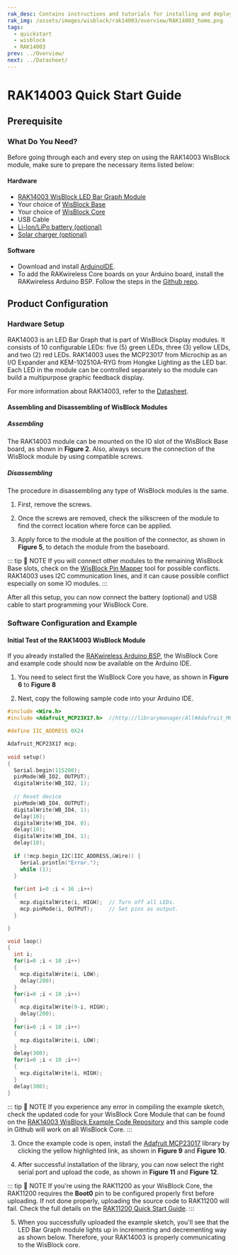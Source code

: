 ```yaml
---
rak_desc: Contains instructions and tutorials for installing and deploying your RAK14003. Instructions are written in a detailed and step-by-step manner for an easier experience in setting up your device. Aside from the hardware configuration, it also contains a software setup that includes detailed example codes that will help you get started.
rak_img: /assets/images/wisblock/rak14003/overview/RAK14003_home.png
tags:
  - quickstart
  - wisblock
  - RAK14003
prev: ../Overview/ 
next: ../Datasheet/ 
---
```


# RAK14003 Quick Start Guide

<!--
## Introduction

This guide introduces the RAK14003 WisBlock LED Bar Graph Module and how to program with it.


-->

## Prerequisite

### What Do You Need?

Before going through each and every step on using the RAK14003 WisBlock module, make sure to prepare the necessary items listed below:

#### Hardware

- [RAK14003 WisBlock LED Bar Graph Module](https://store.rakwireless.com/products/wisblock-led-bar-module-rak14003?_pos=1&_sid=8934b7e3f&_ss=r)
- Your choice of [WisBlock Base](https://store.rakwireless.com/collections/wisblock-base) 
- Your choice of [WisBlock Core](https://store.rakwireless.com/collections/wisblock-core)
- USB Cable
- [Li-Ion/LiPo battery (optional)](https://store.rakwireless.com/collections/wisblock-accessory/products/battery-connector-cable)
- [Solar charger (optional)](https://store.rakwireless.com/collections/wisblock-accessory/products/solar-panel-connector-cable)

#### Software

- Download and install [ArduinoIDE](https://www.arduino.cc/en/Main/Software).
- To add the RAKwireless Core boards on your Arduino board, install the RAKwireless Arduino BSP. Follow the steps in the [Github repo](https://github.com/RAKWireless/RAKwireless-Arduino-BSP-Index).

## Product Configuration

### Hardware Setup

RAK14003 is an LED Bar Graph that is part of WisBlock Display modules. It consists of 10 configurable LEDs: five (5) green LEDs, three (3) yellow LEDs, and two (2) red LEDs. RAK14003 uses the MCP23017 from Microchip as an I/O Expander and KEM-102510A-RYG from Hongke Lighting as the LED bar. Each LED in the module can be controlled separately so the module can build a multipurpose graphic feedback display.

For more information about RAK14003, refer to the [Datasheet](../Datasheet/).

<rk-img
  src="/assets/images/wisblock/rak14003/quickstart/rak14003-assembly.png"
  width="50%"
  caption="RAK14003 connection to WisBlock Base"
/>

#### Assembling and Disassembling of WisBlock Modules

##### Assembling

The RAK14003 module can be mounted on the IO slot of the WisBlock Base board, as shown in **Figure 2**. Also, always secure the connection of the WisBlock module by using compatible screws.

<rk-img
  src="/assets/images/wisblock/rak14003/quickstart/mounting-mechanism.png"
  width="60%"
  caption="RAK14003 mounting connection to WisBlock Base module"
/>

##### Disassembling

The procedure in disassembling any type of WisBlock modules is the same. 

1. First, remove the screws.  

<rk-img
  src="/assets/images/wisblock/rak14003/quickstart/removing_screw.png"
  width="70%"
  caption="Removing screws from the WisBlock module"
/>

2. Once the screws are removed, check the silkscreen of the module to find the correct location where force can be applied.

<rk-img
  src="/assets/images/wisblock/rak14003/quickstart/detach_silkscreen.png"
  width="70%"
  caption="Detaching silkscreen on the WisBlock module"
/>

3. Apply force to the module at the position of the connector, as shown in **Figure 5**, to detach the module from the baseboard.

<rk-img
  src="/assets/images/wisblock/rak14003/quickstart/detach_module.png"
  width="70%"
  caption="Applying even forces on the proper location of a WisBlock module"
/>

::: tip 📝 NOTE
If you will connect other modules to the remaining WisBlock Base slots, check on the [WisBlock Pin Mapper](https://docs.rakwireless.com/Knowledge-Hub/Pin-Mapper/) tool for possible conflicts. RAK14003 uses I2C communication lines, and it can cause possible conflict especially on some IO modules. 
:::


After all this setup, you can now connect the battery (optional) and USB cable to start programming your WisBlock Core.

### Software Configuration and Example

#### Initial Test of the RAK14003 WisBlock Module

If you already installed the [RAKwireless Arduino BSP](https://github.com/RAKWireless/RAKwireless-Arduino-BSP-Index), the WisBlock Core and example code should now be available on the Arduino IDE.

1. You need to select first the WisBlock Core you have, as shown in **Figure 6** to **Figure 8**

<rk-img
  src="/assets/images/wisblock/rak14003/quickstart/rak4631-board.png"
  width="100%"
  caption="Selecting RAK4631 as WisBlock Core"
/>

<rk-img
  src="/assets/images/wisblock/rak14003/quickstart/rak11200-board.png"
  width="100%"
  caption="Selecting RAK11200 as WisBlock Core"
/>

<rk-img
  src="/assets/images/wisblock/rak14003/quickstart/rak11310-board.png"
  width="100%"
  caption="Selecting RAK11310 as WisBlock Core"
/>

2. Next, copy the following sample code into your Arduino IDE. 

```c
#include <Wire.h>
#include <Adafruit_MCP23X17.h>  //http://librarymanager/All#Adafruit_MCP23017

#define IIC_ADDRESS 0X24

Adafruit_MCP23X17 mcp;
  
void setup() 
{  
  Serial.begin(115200);
  pinMode(WB_IO2, OUTPUT);
  digitalWrite(WB_IO2, 1);
  
  // Reset device
  pinMode(WB_IO4, OUTPUT);
  digitalWrite(WB_IO4, 1);
  delay(10);
  digitalWrite(WB_IO4, 0);
  delay(10);
  digitalWrite(WB_IO4, 1);
  delay(10);
  
  if (!mcp.begin_I2C(IIC_ADDRESS,&Wire)) {
    Serial.println("Error.");
    while (1);
  }
  
  for(int i=0 ;i < 16 ;i++)
  {
    mcp.digitalWrite(i, HIGH);  // Turn off all LEDs. 
    mcp.pinMode(i, OUTPUT);     // Set pins as output.
  }

}

void loop() 
{
  int i;
  for(i=0 ;i < 10 ;i++)
  {
    mcp.digitalWrite(i, LOW);
    delay(200);
  }
  for(i=0 ;i < 10 ;i++)
  {
    mcp.digitalWrite(9-i, HIGH);
    delay(200);
  }
  for(i=0 ;i < 10 ;i++)
  {
    mcp.digitalWrite(i, LOW);
  }
  delay(300);
  for(i=0 ;i < 10 ;i++)
  {
    mcp.digitalWrite(i, HIGH);
  }
  delay(300);
}

```
::: tip 📝 NOTE
If you experience any error in compiling the example sketch, check the updated code for your WisBlock Core Module that can be found on the [RAK14003 WisBlock Example Code Repository](https://github.com/RAKWireless/WisBlock/tree/master/examples/common/IO/RAK14003_LED_BAR_MCP32) and this sample code in Github will work on all WisBlock Core.
:::

3. Once the example code is open, install the [Adafruit MCP23017](https://github.com/adafruit/Adafruit-MCP23017-Arduino-Library) library by clicking the yellow highlighted link, as shown in **Figure 9** and **Figure 10**.

<rk-img
  src="/assets/images/wisblock/rak14003/quickstart/rak14003-lib.png"
  width="100%"
  caption="Accessing the library used for RAK14003 Module"
/>

<rk-img
  src="/assets/images/wisblock/rak14003/quickstart/rak14003-libinstall.png"
  width="70%"
  caption="Installing the compatible library for RAK14003 Module"
/>

4. After successful installation of the library, you can now select the right serial port and upload the code, as shown in **Figure 11** and **Figure 12**.

::: tip 📝 NOTE
If you're using the RAK11200 as your WisBlock Core, the RAK11200 requires the **Boot0** pin to be configured properly first before uploading. If not done properly, uploading the source code to RAK11200 will fail. Check the full details on the [RAK11200 Quick Start Guide](https://docs.rakwireless.com/Product-Categories/WisBlock/RAK11200/Quickstart/#uploading-to-wisblock).
:::

<rk-img
  src="/assets/images/wisblock/rak14003/quickstart/rak4631-selectport.png"
  width="100%"
  caption="Selecting the correct Serial Port"
/>

<rk-img
  src="/assets/images/wisblock/rak14003/quickstart/rak4631-upload.png"
  width="100%"
  caption="Uploading the RAK14003 example code"
/>

5. When you successfully uploaded the example sketch, you'll see that the LED Bar Graph module lights up in incrementing and decrementing way as shown below. Therefore, your RAK14003 is properly communicating to the WisBlock core.

<rk-img
  src="/assets/images/wisblock/rak14003/quickstart/rak14003-vid.gif"
  width="30%"
  caption="RAK14003 LED Bar Graph"
/>